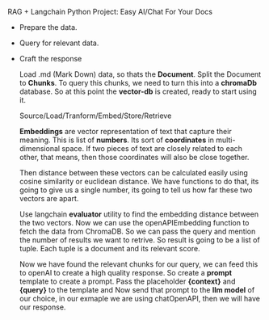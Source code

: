 


RAG + Langchain Python Project: Easy AI/Chat For Your Docs

* Prepare the data.
* Query for relevant data.
* Craft the response

  Load .md (Mark Down) data, so thats the <b>Document</b>.
  Split the Document to <b>Chunks</b>.
  To query this chunks, we need to turn this into a <b>chromaDb</b> database.
  So at this point the <b>vector-db</b> is created, ready to start using it.

  Source/Load/Tranform/Embed/Store/Retrieve

  <b>Embeddings</b> are vector representation of text that capture their meaning.
  This is list of <b>numbers</b>. Its sort of <b>coordinates</b> in multi-dimensional space.
  If two pieces of text are closely related to each other, that means, then those coordinates will also be close together.

  Then distance between these vectors can be calculated easily using cosine similarity or euclidean distance.
  We have functions to do that, its going to give us a single number, its going to tell us how far these two vectors are apart. 

  Use langchain <b>evaluator</b> utility to find the embedding distance between the two vectors.
  Now we can use the openAPIEmbedding function to fetch the data from ChromaDB.
  So we can pass the query and mention the number of results we want to retrive.
  So result is going to be a list of tuple.
  Each tuple is a document and its relevant score.

  Now we have found the relevant chunks for our query, we can feed this to openAI to create a high quality response.
  So create a <b>prompt</b> template to create a prompt.
  Pass the placeholder <b>{context}</b> and <b>{query}</b> to the template and 
  Now send that prompt to the <b>llm model</b> of our choice, in our exmaple we are using chatOpenAPI, then we will have our response.
  
